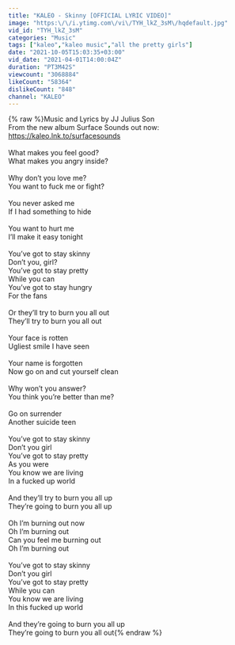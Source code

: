 ```yaml
---
title: "KALEO - Skinny [OFFICIAL LYRIC VIDEO]"
image: "https:\/\/i.ytimg.com\/vi\/TYH_lkZ_3sM\/hqdefault.jpg"
vid_id: "TYH_lkZ_3sM"
categories: "Music"
tags: ["kaleo","kaleo music","all the pretty girls"]
date: "2021-10-05T15:03:35+03:00"
vid_date: "2021-04-01T14:00:04Z"
duration: "PT3M42S"
viewcount: "3068884"
likeCount: "58364"
dislikeCount: "848"
channel: "KALEO"
---
```

{% raw %}Music and Lyrics by JJ Julius Son<br />From the new album Surface Sounds out now: <a rel="nofollow" target="blank" href="https://kaleo.lnk.to/surfacesounds">https://kaleo.lnk.to/surfacesounds</a><br /><br />What makes you feel good?<br />What makes you angry inside?<br /> <br />Why don’t you love me?<br />You want to fuck me or fight?<br /> <br />You never asked me<br />If I had something to hide<br /> <br />You want to hurt me<br />I’ll make it easy tonight<br /> <br />You’ve got to stay skinny<br />Don’t you, girl?<br />You’ve got to stay pretty<br />While you can<br />You’ve got to stay hungry<br />For the fans<br /> <br />Or they’ll try to burn you all out<br />They’ll try to burn you all out<br /> <br />Your face is rotten<br />Ugliest smile I have seen<br /> <br />Your name is forgotten<br />Now go on and cut yourself clean<br /> <br />Why won’t you answer?<br />You think you’re better than me?<br /> <br />Go on surrender<br />Another suicide teen<br /> <br />You’ve got to stay skinny<br />Don’t you girl<br />You’ve got to stay pretty<br />As you were<br />You know we are living<br />In a fucked up world<br /> <br />And they’ll try to burn you all up<br />They’re going to burn you all up<br /> <br />Oh I’m burning out now<br />Oh I’m burning out<br />Can you feel me burning out<br />Oh I’m burning out<br /> <br />You’ve got to stay skinny<br />Don’t you girl<br />You’ve got to stay pretty<br />While you can<br />You know we are living<br />In this fucked up world<br /> <br />And they’re going to burn you all up<br />They’re going to burn you all out{% endraw %}
